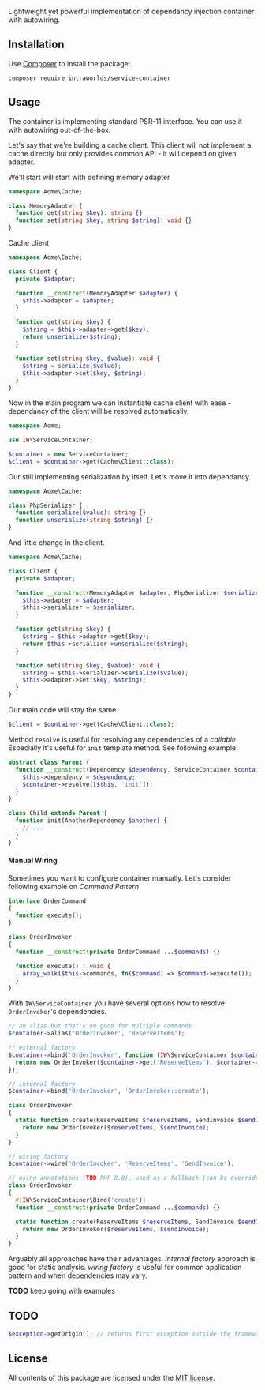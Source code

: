 Lightweight yet powerful implementation of dependancy injection container with autowiring.

## Installation
Use [Composer] to install the package:
```
composer require intraworlds/service-container
```

## Usage
The container is implementing standard PSR-11 interface. You can use it with autowiring out-of-the-box.

Let's say that we're building a cache client. This client will not implement a cache directly but only provides common API - it will depend on given adapter.

We'll start will start with defining memory adapter
```php
namespace Acme\Cache;

class MemoryAdapter {
  function get(string $key): string {}
  function set(string $key, string $string): void {}
}
```
Cache client
```php
namespace Acme\Cache;

class Client {
  private $adapter;

  function __construct(MemoryAdapter $adapter) {
    $this->adapter = $adapter;
  }

  function get(string $key) {
    $string = $this->adapter->get($key);
    return unserialize($string);
  }

  function set(string $key, $value): void {
    $string = serialize($value);
    $this->adapter->set($key, $string);
  }
}
```
Now in the main program we can instantiate cache client with ease - dependancy of the client will be resolved automatically.
```php
namespace Acme;

use IW\ServiceContainer;

$container = new ServiceContainer;
$client = $container->get(Cache\Client::class);
```
Our still implementing serialization by itself. Let's move it into dependancy.
```php
namespace Acme\Cache;

class PhpSerializer {
  function serialize($value): string {}
  function unserialize(string $string) {}
}
```
And little change in the client.
```php
namespace Acme\Cache;

class Client {
  private $adapter;

  function __construct(MemoryAdapter $adapter, PhpSerializer $serializer) {
    $this->adapter = $adapter;
    $this->serializer = $serializer;
  }

  function get(string $key) {
    $string = $this->adapter->get($key);
    return $this->serializer->unserialize($string);
  }

  function set(string $key, $value): void {
    $string = $this->serializer->serialize($value);
    $this->adapter->set($key, $string);
  }
}
```
Our main code will stay the same.
```php
$client = $container->get(Cache\Client::class);
```
Method `resolve` is useful for resolving any dependencies of a _callable_. Especially it's useful for `init` template method. See following example.
```php
abstract class Parent {
  function __construct(Dependency $dependency, ServiceContainer $container) {
    $this->dependency = $dependency;
    $container->resolve([$this, 'init']);
  }
}

class Child extends Parent {
  function init(AhotherDependency $another) {
    // ...
  }
}
```

#### Manual Wiring
Sometimes you want to configure container manually. Let's consider following example on _Command Pattern_
```php
interface OrderCommand
{
  function execute();
}

class OrderInvoker
{
  function __construct(private OrderCommand ...$commands) {}

  function execute() : void {
    array_walk($this->commands, fn($command) => $command->execute());
  }
}
```
With `IW\ServiceContainer` you have several options how to resolve `OrderInvoker`'s dependencies.
```php
// an alias but that's no good for multiple commands
$container->alias('OrderInvoker', 'ReserveItems');

// external factory
$container->bind('OrderInvoker', function (IW\ServiceContainer $container) {
  return new OrderInvoker($container->get('ReserveItems'), $container->get('SendInvoice'));
});

// internal factory
$container->bind('OrderInvoker', 'OrderInvoker::create');

class OrderInvoker
{
  static function create(ReserveItems $reserveItems, SendInvoice $sendInvoice) : OrderInvoker {
    return new OrderInvoker($reserveItems, $sendInvoice);
  }
}

// wiring factory
$container->wire('OrderInvoker', 'ReserveItems', 'SendInvoice');

// using annotations (TBD PHP 8.0), used as a fallback (can be overridden by defining factory directly (eg. in tests)
class OrderInvoker
{
  #[IW\ServiceContainer\Bind('create')]
  function __construct(private OrderCommand ...$commands) {}

  static function create(ReserveItems $reserveItems, SendInvoice $sendInvoice) : OrderInvoker {
    return new OrderInvoker($reserveItems, $sendInvoice);
  } 
}
```
Arguably all approaches have their advantages. _internal factory_ approach is
good for static analysis. _wiring factory_ is useful for common application pattern
and when dependencies may vary.

**TODO** keep going with examples

## TODO
```php
$exception->getOrigin(); // returns first exception outside the framework (useful for avoiding of tracing)
```

## License
All contents of this package are licensed under the [MIT license].

[Composer]: https://getcomposer.org
[MIT license]: LICENSE
